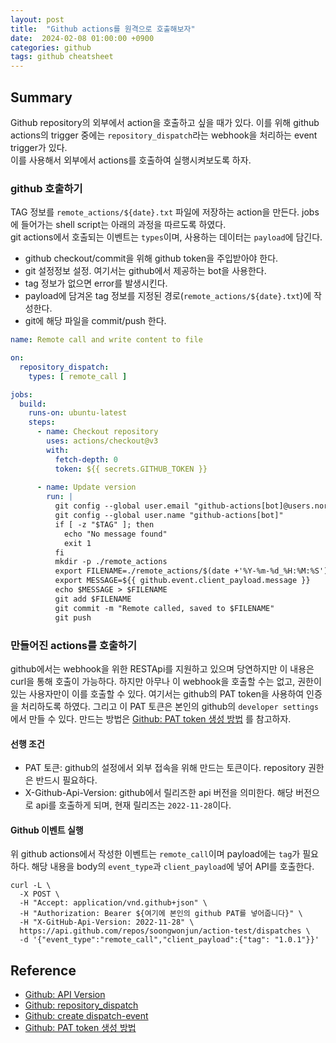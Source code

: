 ```yaml
---
layout: post
title:  "Github actions를 원격으로 호출해보자"
date:  2024-02-08 01:00:00 +0900
categories: github
tags: github cheatsheet
---
```


## Summary

Github repository의 외부에서 action을 호출하고 싶을 때가 있다. 이를 위해 github actions의 trigger 중에는 `repository_dispatch`라는 webhook을 처리하는 event trigger가 있다.  
이를 사용해서 외부에서 actions를 호출하여 실행시켜보도록 하자.

### github 호출하기

TAG 정보를 `remote_actions/${date}.txt` 파일에 저장하는 action을 만든다. jobs에 들어가는 shell script는 아래의 과정을 따르도록 하였다.  
git actions에서 호출되는 이벤트는 `types`이며, 사용하는 데이터는 `payload`에 담긴다.

- github checkout/commit을 위해 github token을 주입받아야 한다.
- git 설정정보 설정. 여기서는 github에서 제공하는 bot을 사용한다.
- tag 정보가 없으면 error를 발생시킨다.
- payload에 담겨온 tag 정보를 지정된 경로(`remote_actions/${date}.txt`)에 작성한다.
- git에 해당 파일을 commit/push 한다.

```yaml
name: Remote call and write content to file

on:
  repository_dispatch:
    types: [ remote_call ]

jobs:
  build:
    runs-on: ubuntu-latest
    steps:
      - name: Checkout repository
        uses: actions/checkout@v3
        with:
          fetch-depth: 0
          token: ${{ secrets.GITHUB_TOKEN }}
      
      - name: Update version
        run: |
          git config --global user.email "github-actions[bot]@users.noreply.github.com"
          git config --global user.name "github-actions[bot]"
          if [ -z "$TAG" ]; then
            echo "No message found"
            exit 1
          fi
          mkdir -p ./remote_actions
          export FILENAME=./remote_actions/$(date +'%Y-%m-%d_%H:%M:%S').txt
          export MESSAGE=${{ github.event.client_payload.message }}
          echo $MESSAGE > $FILENAME
          git add $FILENAME
          git commit -m "Remote called, saved to $FILENAME"
          git push
```

### 만들어진 actions를 호출하기

github에서는 webhook을 위한 RESTApi를 지원하고 있으며 당연하지만 이 내용은 curl을 통해 호출이 가능하다.
하지만 아무나 이 webhook을 호출할 수는 없고, 권한이 있는 사용자만이 이를 호출할 수 있다. 여기서는 github의 PAT token을 사용하여 인증을 처리하도록 하였다. 그리고 이 PAT 토큰은 본인의 github의 `developer settings`에서 만들 수 있다. 만드는 방법은 [Github: PAT token 생성 방법](https://docs.github.com/en/authentication/keeping-your-account-and-data-secure/managing-your-personal-access-tokens#about-personal-access-tokens) 를 참고하자.

#### 선행 조건

- PAT 토큰: github의 설정에서 외부 접속을 위해 만드는 토큰이다. repository 권한은 반드시 필요하다.
- X-Github-Api-Version: github에서 릴리즈한 api 버전을 의미한다. 해당 버전으로 api를 호출하게 되며, 현재 릴리즈는 `2022-11-28`이다.

#### Github 이벤트 실행

위 github actions에서 작성한 이벤트는 `remote_call`이며 payload에는 `tag`가 필요하다. 해당 내용을 body의 `event_type`과 `client_payload`에 넣어 API를 호출한다.

```terminal
curl -L \
  -X POST \
  -H "Accept: application/vnd.github+json" \
  -H "Authorization: Bearer ${여기에 본인의 github PAT를 넣어줍니다}" \
  -H "X-GitHub-Api-Version: 2022-11-28" \
  https://api.github.com/repos/soongwonjun/action-test/dispatches \
  -d '{"event_type":"remote_call","client_payload":{"tag": "1.0.1"}}'  
```

  ## Reference
  - [Github: API Version](https://docs.github.com/ko/rest/about-the-rest-api/api-versions?apiVersion=2022-11-28)
  - [Github: repository_dispatch](https://docs.github.com/en/actions/using-workflows/events-that-trigger-workflows#repository_dispatch)
  - [Github: create dispatch-event](https://docs.github.com/en/free-pro-team@latest/rest/repos/repos?apiVersion=2022-11-28#create-a-repository-dispatch-event)
  - [Github: PAT token 생성 방법](https://docs.github.com/en/authentication/keeping-your-account-and-data-secure/managing-your-personal-access-tokens#about-personal-access-tokens)

